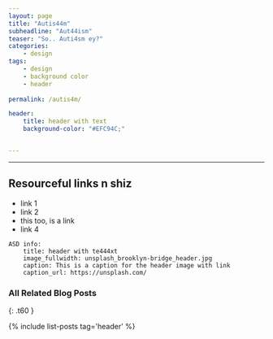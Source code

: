 ```yaml
---
layout: page
title: "Autis44m"
subheadline: "Aut44ism"
teaser: "So.. Auti4sm ey?"
categories:
    - design
tags:
    - design
    - background color
    - header
    
permalink: /autis4m/

header:
    title: header with text
    background-color: "#EFC94C;"


---
```


---
<!--more-->

## Resourceful links n shiz

* link 1
* link 2
* this too, is a link
* link 4

~~~
ASD info:
    title: header with te444xt
    image_fullwidth: unsplash_brooklyn-bridge_header.jpg
    caption: This is a caption for the header image with link
    caption_url: https://unsplash.com/
~~~

### All Related Blog Posts
{: .t60 }

{% include list-posts tag='header' %}
